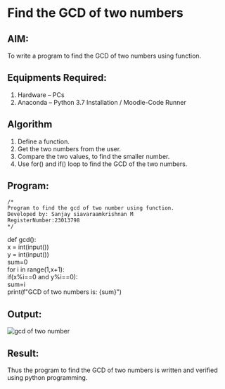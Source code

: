 # Find the GCD of two numbers

## AIM:
To write a program to find the GCD of two numbers using function.

## Equipments Required:
1. Hardware – PCs
2. Anaconda – Python 3.7 Installation / Moodle-Code Runner

## Algorithm
1. Define a function.
2. Get the two numbers from the user.
3. Compare the two values, to find the smaller number.
4. Use for() and if() loop to find the GCD of the two numbers.

## Program:
```
/*
Program to find the gcd of two number using function.
Developed by: Sanjay siavaraamkrishnan M
RegisterNumber:23013798  
*/
```
def gcd():<br>
     x = int(input())<br> 
     y = int(input())<br>
     sum=0<br>
     for i in range(1,x+1):<br>
         if(x%i==0 and y%i==0):<br>
          sum=i<br>
     print(f"GCD of two numbers is: {sum}")<br>
      
    

## Output:
![gcd of two number](gcd.png)


## Result:
Thus the program to find the GCD of two numbers is written and verified using python programming.
